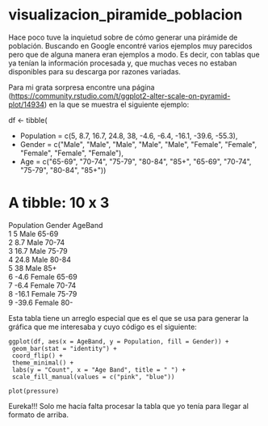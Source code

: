 # visualizacion_piramide_poblacion
Hace poco tuve la inquietud sobre de cómo generar una pirámide de población. Buscando en Google encontré varios ejemplos muy parecidos pero que de alguna manera eran ejemplos a modo. Es decir, con tablas que ya tenían la información procesada y, que muchas veces no estaban disponibles para su descarga por razones variadas.

Para mi grata sorpresa encontre una página (https://community.rstudio.com/t/ggplot2-alter-scale-on-pyramid-plot/14934) en la que se muestra el siguiente ejemplo:

df <- tibble(
+  Population = c(5, 8.7, 16.7, 24.8, 38, -4.6, -6.4, -16.1, -39.6, -55.3),
+  Gender = c("Male", "Male", "Male", "Male", "Male", "Female", "Female", "Female", "Female", "Female"),
+  Age = c("65-69", "70-74", "75-79", "80-84", "85+", "65-69", "70-74", "75-79", "80-84", "85+"))

# A tibble: 10 x 3
   Population Gender AgeBand
        <dbl> <chr>  <chr>  
 1        5   Male   65-69  
 2        8.7 Male   70-74  
 3       16.7 Male   75-79  
 4       24.8 Male   80-84  
 5       38   Male   85+    
 6       -4.6 Female 65-69  
 7       -6.4 Female 70-74  
 8      -16.1 Female 75-79  
 9      -39.6 Female 80-

 Esta tabla tiene un arreglo especial que es el que se usa para generar la gráfica que me interesaba y cuyo código es el siguiente:
 
 ```{r}
 ggplot(df, aes(x = AgeBand, y = Population, fill = Gender)) +
  geom_bar(stat = "identity") +
  coord_flip() +
  theme_minimal() +
  labs(y = "Count", x = "Age Band", title = " ") +
  scale_fill_manual(values = c("pink", "blue"))
  ```
  
  ```{r pressure, echo=FALSE}
plot(pressure)
```


Eureka!!! Solo me hacía falta procesar la tabla que yo tenía para llegar al formato de arriba.
